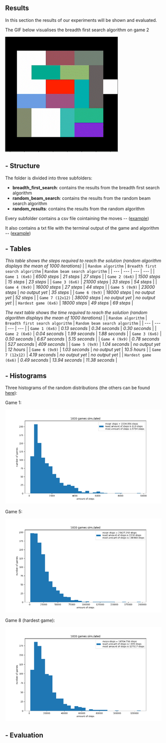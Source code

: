## Results

In this section the results of our experiments will be shown and evaluated. 


The GIF below visualises the breadth first search algorithm on game 2


![GIF Rush Hour](https://github.com/jaaphuls/TrafficControlBoys/blob/main/data/gif_rh_AdobeExpress.gif)

## - Structure

The folder is divided into three subfolders: 
  - **breadth_first_search**: contains the results from the breadth first search algorithm
  - **random_beam_search**: contains the results from the random beam search algorithm
  - **random_results**: contains the results from the random algorithm

Every subfolder contains a csv file cointaining the moves -- ([example](https://github.com/jaaphuls/TrafficControlBoys/blob/main/code/results/breadth_first_search/6x6_1_bfs.csv)) 

It also contains a txt file with the terminal output of the game and algorithm -- ([example](https://github.com/jaaphuls/TrafficControlBoys/blob/main/code/results/breadth_first_search/6x6_1_terminal_output_bfs.txt))

## - Tables

*This table shows the steps required to reach the solution (random algorithm displays the mean of 1000 iterations)*
|     | `Random algorithm` | `Breadth first search algorithm` | `Random beam search algorithm` |
| --- | --- | --- | --- |
| `Game 1 (6x6)` | *6500 steps* | *21 steps* | *27 steps* |
| `Game 2 (6x6)` | *1500 steps* | *15 steps* | *23 steps* |
| `Game 3 (6x6)` | *21000 steps* | *33 steps* | *54 steps* |
| `Game 4 (9x9)` | *16000 steps* | *27 steps* | *44 steps* |
| `Game 5 (9x9)` | *23000 steps* | *no output yet* | *35 steps* |
| `Game 6 (9x9)` | *18000 steps* | *no output yet* | *52 steps* |
| `Game 7 (12x12)` | *38000 steps* | *no output yet* | *no output yet* |
| `Hardest game (6x6)` | *18000 steps* | *49 steps* | *69 steps* |

*The next table shows the time required to reach the solution (random algorithm displays the mean of 1000 iterations)*
|     | `Random algorithm` | `Breadth first search algorithm` | `Random beam search algorithm` |
| --- | --- | --- | --- |
| `Game 1 (6x6)` | *0.13 seconds* | *0.34 seconds* | *0.30 seconds* |
| `Game 2 (6x6)` | *0.04 seconds* | *1.99 seconds* | *1.88 seconds* |
| `Game 3 (6x6)` | *0.50 seconds* | *6.67 seconds* | *5.15 seconds* |
| `Game 4 (9x9)` | *0.78 seconds* | *527 seconds* | *409 seconds* |
| `Game 5 (9x9)` | *1.04 seconds* | *no output yet* | *12 hours* |
| `Game 6 (9x9)` | *1.03 seconds* | *no output yet* | *10.5 hours* |
| `Game 7 (12x12)` | *4.19 seconds* | *no output yet* | *no output yet* |
| `Hardest game (6x6)` | *0.49 seconds* | *13.94 seconds* | *11.38 seconds* |

## - Histograms

Three histograms of the random distributions (the others can be found [here](https://github.com/jaaphuls/TrafficControlBoys/tree/main/code/results/random_results/random_algorithm)): 

Game 1: 

![game1](https://github.com/jaaphuls/TrafficControlBoys/blob/main/code/results/random_results/random_algorithm/2_step/results_steps_game_2_2_steps.png) 


Game 5: 

![game5](https://github.com/jaaphuls/TrafficControlBoys/blob/main/code/results/random_results/random_algorithm/2_step/results_steps_game_5_2_steps.png)

Game 8 (hardest game): 

![game8](https://github.com/jaaphuls/TrafficControlBoys/blob/main/code/results/random_results/random_algorithm/2_step/results_steps_game_8_2_steps.png)

## - Evaluation
